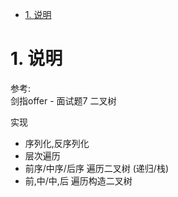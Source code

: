 <!-- TOC -->

- [1. 说明](#1-说明)

<!-- /TOC -->


<a id="markdown-1-说明" name="1-说明"></a>
# 1. 说明

参考:  
剑指offer - 面试题7 二叉树

实现
* 序列化,反序列化
* 层次遍历
* 前序/中序/后序 遍历二叉树 (递归/栈)
* 前,中/中,后 遍历构造二叉树
